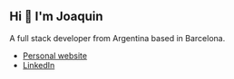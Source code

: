 ## Hi 👋 I'm Joaquin

A full stack developer from Argentina based in Barcelona.

- [Personal website](https://www.joacoguzman.com/)
- [LinkedIn](https://www.linkedin.com/in/guzman-joaquin/)

<!--
**joacoguzmanz/joacoguzmanz** is a ✨ _special_ ✨ repository because its `README.md` (this file) appears on your GitHub profile.

Here are some ideas to get you started:

- 🔭 I’m currently working on ...
- 🌱 I’m currently learning ...
- 👯 I’m looking to collaborate on ...
- 🤔 I’m looking for help with ...
- 💬 Ask me about ...
- 📫 How to reach me: ...
- 😄 Pronouns: ...
- ⚡ Fun fact: ...
-->
